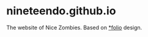 # nineteendo.github.io
The website of Nice Zombies. Based on [*folio](https://github.com/bogoli/-folio) design.